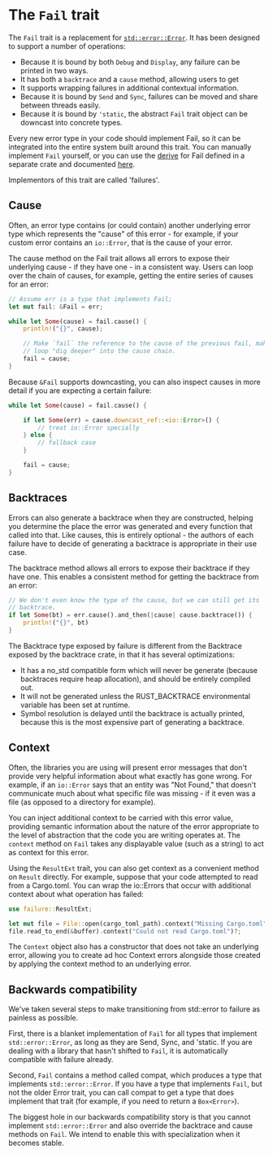 # The `Fail` trait

The `Fail` trait is a replacement for [`std::error::Error`][stderror]. It has
been designed to support a number of operations:

- Because it is bound by both `Debug` and `Display`, any failure can be
  printed in two ways.
- It has both a `backtrace` and a `cause` method, allowing users to get
- It supports wrapping failures in additional contextual information.
- Because it is bound by `Send` and `Sync`, failures can be moved and share
  between threads easily.
- Because it is bound by `'static`, the abstract `Fail` trait object can be
  downcast into concrete types.

Every new error type in your code should implement Fail, so it can be
integrated into the entire system built around this trait. You can manually
implement `Fail` yourself, or you can use the [derive][derive] for Fail defined
in a separate crate and documented [here][derive-docs].

Implementors of this trait are called 'failures'.

## Cause

Often, an error type contains (or could contain) another underlying error type
which represents the "cause" of this error - for example, if your custom error
contains an  `io::Error`, that is the cause of your error.

The cause method on the Fail trait allows all errors to expose their underlying
cause - if they have one - in a consistent way. Users can loop over the chain
of causes, for example, getting the entire series of causes for an error:

```rust
// Assume err is a type that implements Fail;
let mut fail: &Fail = err;

while let Some(cause) = fail.cause() {
    println!("{}", cause);

    // Make `fail` the reference to the cause of the previous fail, making the
    // loop "dig deeper" into the cause chain.
    fail = cause;
}
```

Because `&Fail` supports downcasting, you can also inspect causes in more
detail if you are expecting a certain failure:

```rust
while let Some(cause) = fail.cause() {

    if let Some(err) = cause.downcast_ref::<io::Error>() {
        // treat io::Error specially
    } else {
        // fallback case
    }

    fail = cause;
}
```

## Backtraces

Errors can also generate a backtrace when they are constructed, helping you
determine the place the error was generated and every function that called into
that. Like causes, this is entirely optional - the authors of each failure
have to decide of generating a backtrace is appropriate in their use case.

The backtrace method allows all errors to expose their backtrace if they have
one. This enables a consistent method for getting the backtrace from an error:

```rust
// We don't even know the type of the cause, but we can still get its
// backtrace.
if let Some(bt) = err.cause().and_then(|cause| cause.backtrace()) {
    println!("{}", bt)
}
```

The Backtrace type exposed by failure is different from the Backtrace exposed
by the backtrace crate, in that it has several optimizations:

- It has a no_std compatible form which will never be generate (because
  backtraces require heap allocation), and should be entirely compiled out.
- It will not be generated unless the RUST_BACKTRACE environmental variable has
  been set at runtime.
- Symbol resolution is delayed until the backtrace is actually printed, because
  this is the most expensive part of generating a backtrace.

## Context

Often, the libraries you are using will present error messages that don't
provide very helpful information about what exactly has gone wrong. For
example, if an `io::Error` says that an entity was "Not Found," that doesn't
communicate much about what specific file was missing - if it even was a file
(as opposed to a directory for example).

You can inject additional context to be carried with this error value,
providing semantic information about the nature of the error appropriate to the
level of abstraction that the code you are writing operates at. The `context`
method on `Fail` takes any displayable value (such as a string) to act as
context for this error.

Using the `ResultExt` trait, you can also get context as a convenient method on
`Result` directly. For example, suppose that your code attempted to read from a
Cargo.toml. You can wrap the io::Errors that occur with additional context
about what operation has failed:

```rust
use failure::ResultExt;

let mut file = File::open(cargo_toml_path).context("Missing Cargo.toml")?;
file.read_to_end(&buffer).context("Could not read Cargo.toml")?;
```

The `Context` object also has a constructor that does not take an underlying
error, allowing you to create ad hoc Context errors alongside those created by
applying the context method to an underlying error.

## Backwards compatibility

We've taken several steps to make transitioning from std::error to failure as
painless as possible.

First, there is a blanket implementation of `Fail` for all types that implement
`std::error::Error`, as long as they are Send, Sync, and 'static. If you are
dealing with a library that hasn't shifted to `Fail`, it is automatically
compatible with failure already.

Second, `Fail` contains a method called compat, which produces a type that
implements `std::error::Error`. If you have a type that implements `Fail`, but
not the older Error trait, you can call compat to get a type that does
implement that trait (for example, if you need to return a `Box<Error>`).

The biggest hole in our backwards compatibility story is that you cannot
implement `std::error::Error` and also override the backtrace and cause methods
on `Fail`. We intend to enable this with specialization when it becomes stable.

[derive]: https://github.com/withoutboats/derive-fail
[derive-docs]: https://boats.gitlab.io/failure/derive-fail.html
[stderror]: https://doc.rust-lang.org/std/error/trait.Error.html
